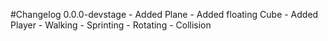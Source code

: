 #Changelog 0.0.0-devstage
    - Added Plane
    - Added floating Cube
    - Added Player
        - Walking
        - Sprinting
        - Rotating
        - Collision